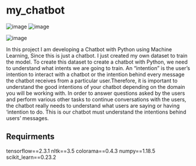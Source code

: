 # my_chatbot

![image](https://user-images.githubusercontent.com/76562485/134519390-160cb933-f339-4ab1-9714-3aff541496d9.png)                                                ![image](https://user-images.githubusercontent.com/76562485/134519561-d5c1019a-198b-492d-8a59-be62c2a82aad.png)

![image](https://user-images.githubusercontent.com/76562485/134519620-a56d1eaa-edc4-4f46-a300-3b694173d3db.png)


In this project I am developing a Chatbot with Python using Machine Learning, Since this is just a chatbot. I just created my own dataset to train the model.
To create this dataset to create a chatbot with Python, we need to understand what intents we are going to train. An “intention” is the user’s intention to interact with a chatbot or the intention behind every message the chatbot receives from a particular user.Therefore, it is important to understand the good intentions of your chatbot depending on the domain you will be working with.
In order to answer questions asked by the users and perform various other tasks to continue conversations with the users, the chatbot really needs to understand what users are saying or having ‘intention to do. This is our chatbot must understand the intentions behind users’ messages.
## Requirments
tensorflow==2.3.1
nltk==3.5
colorama==0.4.3
numpy==1.18.5
scikit_learn==0.23.2
